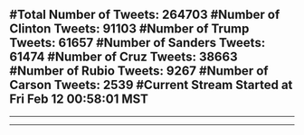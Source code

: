 #Total Number of Tweets: 264703 
#Number of Clinton Tweets: 91103
#Number of Trump Tweets: 61657
#Number of Sanders Tweets: 61474
#Number of Cruz Tweets: 38663
#Number of Rubio Tweets: 9267
#Number of Carson Tweets: 2539
#Current Stream Started at Fri Feb 12 00:58:01 MST
---
---
---
